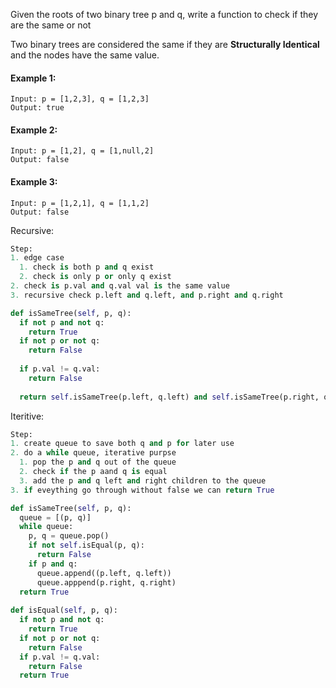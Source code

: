 Given the roots of two binary tree p and q, write a function to check if they are the same or not

Two binary trees are considered the same if they are <strong>Structurally Identical</strong> and the nodes have the same value.

#### Example 1:
```
Input: p = [1,2,3], q = [1,2,3]
Output: true
```

#### Example 2:
```
Input: p = [1,2], q = [1,null,2]
Output: false
```

#### Example 3:
```
Input: p = [1,2,1], q = [1,1,2]
Output: false
```

Recursive:
```python
Step:
1. edge case
  1. check is both p and q exist
  2. check is only p or only q exist
2. check is p.val and q.val val is the same value
3. recursive check p.left and q.left, and p.right and q.right

def isSameTree(self, p, q):
  if not p and not q:
    return True
  if not p or not q:
    return False
  
  if p.val != q.val:
    return False
  
  return self.isSameTree(p.left, q.left) and self.isSameTree(p.right, q.right)
```

Iteritive:
```python
Step:
1. create queue to save both q and p for later use
2. do a while queue, iterative purpse
  1. pop the p and q out of the queue
  2. check if the p aand q is equal
  3. add the p and q left and right children to the queue
3. if eveything go through without false we can return True

def isSameTree(self, p, q):
  queue = [(p, q)]
  while queue:
    p, q = queue.pop()
    if not self.isEqual(p, q):
      return False
    if p and q:
      queue.append((p.left, q.left))
      queue.apppend(p.right, q.right)
  return True
  
def isEqual(self, p, q):
  if not p and not q:
    return True
  if not p or not q:
    return False
  if p.val != q.val:
    return False
  return True
```
